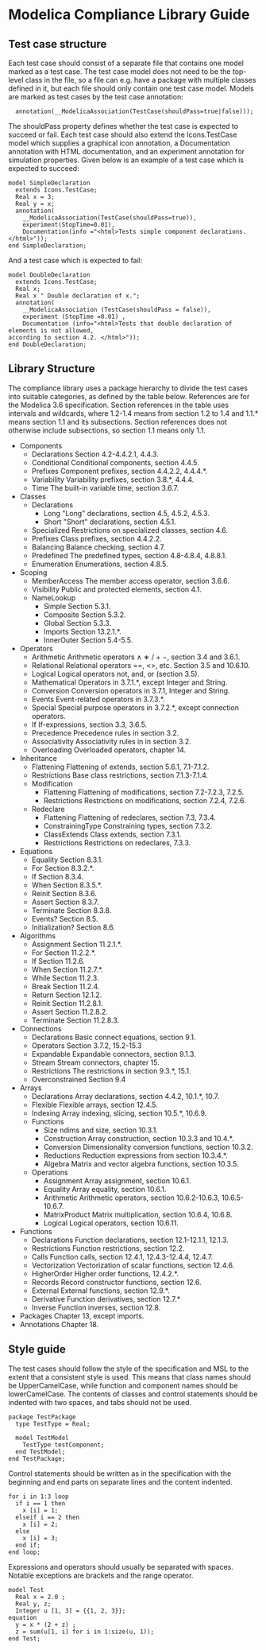 # Modelica Compliance Library Guide

## Test case structure

Each test case should consist of a separate file that contains one model marked as a test case.
The test case model does not need to be the top-level class in the file, so a file can e.g. have a
package with multiple classes defined in it, but each file should only contain one test case model.
Models are marked as test cases by the test case annotation:
```Modelica
  annotation(__ModelicaAssociation(TestCase(shouldPass=true|false)));
```
The shouldPass property defines whether the test case is expected to succeed or fail. 
Each test case should also extend the Icons.TestCase model which supplies a graphical icon annotation, a Documentation annotation with HTML documentation, and an experiment annotation for simulation properties.
Given below is an example of a test case which is expected to succeed:
```Modelica
model SimpleDeclaration
  extends Icons.TestCase;
  Real x = 3;
  Real y = x;
  annotation(
    __ModelicaAssociation(TestCase(shouldPass=true)),
    experiment(StopTime=0.01),
    Documentation(info ="<html>Tests simple component declarations. </html>"));
end SimpleDeclaration;
```
And a test case which is expected to fail:
```Modelica
model DoubleDeclaration
  extends Icons.TestCase;
  Real x;
  Real x " Double declaration of x.";
  annotation(
    __ModelicaAssociation (TestCase(shouldPass = false)),
    experiment (StopTime =0.01) ,
    Documentation (info="<html>Tests that double declaration of elements is not allowed,
according to section 4.2. </html>"));
end DoubleDeclaration;
```

## Library Structure

The compliance library uses a package hierarchy to divide the test cases into suitable categories, as defined by the table below.
References are for the Modelica 3.6 specification.
Section references in the table uses intervals and wildcards, where 1.2-1.4 means from section 1.2 to 1.4 and 1.1.\* means section 1.1 and its subsections.
Section references does not otherwise include subsections, so section 1.1 means only 1.1.

- Components
  - Declarations Section 4.2-4.4.2.1, 4.4.3.
  - Conditional Conditional components, section 4.4.5.
  - Prefixes Component prefixes, section 4.4.2.2, 4.4.4.\*.
  - Variability Variability prefixes, section 3.8.\*, 4.4.4.
  - Time The built-in variable time, section 3.6.7.
- Classes
  - Declarations
    - Long "Long" declarations, section 4.5, 4.5.2, 4.5.3.
    - Short "Short" declarations, section 4.5.1.
  - Specialized Restrictions on specialized classes, section 4.6.
  - Prefixes Class prefixes, section 4.4.2.2.
  - Balancing Balance checking, section 4.7.
  - Predefined The predefined types, section 4.8-4.8.4, 4.8.8.1.
  - Enumeration Enumerations, section 4.8.5.
- Scoping
  - MemberAccess The member access operator, section 3.6.6.
  - Visibility Public and protected elements, section 4.1.
  - NameLookup
    - Simple Section 5.3.1.
    - Composite Section 5.3.2.
    - Global Section 5.3.3.
    - Imports Section 13.2.1.\*.
    - InnerOuter Section 5.4-5.5.
- Operators
  - Arithmetic Arithmetic operators ∧ ∗ / + −, section 3.4 and 3.6.1.
  - Relational Relational operators ==, <>, etc. Section 3.5 and 10.6.10.
  - Logical Logical operators not, and, or (section 3.5).
  - Mathematical Operators in 3.7.1.\*, except Integer and String.
  - Conversion Conversion operators in 3.7.1, Integer and String.
  - Events Event-related operators in 3.7.3.\*.
  - Special Special purpose operators in 3.7.2.\*, except connection operators.
  - If If-expressions, section 3.3, 3.6.5.
  - Precedence Precedence rules in section 3.2.
  - Associativity Associativity rules in in section 3.2.
  - Overloading Overloaded operators, chapter 14.
- Inheritance
  - Flattening Flattening of extends, section 5.6.1, 7.1-7.1.2.
  - Restrictions Base class restrictions, section 7.1.3-7.1.4.
  - Modification
    - Flattening Flattening of modifications, section 7.2-7.2.3, 7.2.5.
    - Restrictions Restrictions on modifications, section 7.2.4, 7.2.6.
  - Redeclare
    - Flattening Flattening of redeclares, section 7.3, 7.3.4.
    - ConstrainingType Constraining types, section 7.3.2.
    - ClassExtends Class extends, section 7.3.1.
    - Restrictions Restrictions on redeclares, 7.3.3.
- Equations
  - Equality Section 8.3.1.
  - For Section 8.3.2.\*.
  - If Section 8.3.4.
  - When Section 8.3.5.\*.
  - Reinit Section 8.3.6.
  - Assert Section 8.3.7.
  - Terminate Section 8.3.8.
  - Events? Section 8.5.
  - Initialization? Section 8.6.
- Algorithms
  - Assignment Section 11.2.1.\*.
  - For Section 11.2.2.\*.
  - If Section 11.2.6.
  - When Section 11.2.7.\*.
  - While Section 11.2.3.
  - Break Section 11.2.4.
  - Return Section 12.1.2.
  - Reinit Section 11.2.8.1.
  - Assert Section 11.2.8.2.
  - Terminate Section 11.2.8.3.
- Connections
  - Declarations Basic connect equations, section 9.1.
  - Operators Section 3.7.2, 15.2-15.3
  - Expandable Expandable connectors, section 9.1.3.
  - Stream Stream connectors, chapter 15.
  - Restrictions The restrictions in section 9.3.*, 15.1.
  - Overconstrained Section 9.4
- Arrays
  - Declarations Array declarations, section 4.4.2, 10.1.\*, 10.7.
  - Flexible Flexible arrays, section 12.4.5.
  - Indexing Array indexing, slicing, section 10.5.\*, 10.6.9.
  - Functions
    - Size ndims and size, section 10.3.1.
    - Construction Array construction, section 10.3.3 and 10.4.\*.
    - Conversion Dimensionality conversion functions, section 10.3.2.
    - Reductions Reduction expressions from section 10.3.4.\*.
    - Algebra Matrix and vector algebra functions, section 10.3.5.
  - Operations
    - Assignment Array assignment, section 10.6.1.
    - Equality Array equality, section 10.6.1.
    - Arithmetic Arithmetic operators, section 10.6.2-10.6.3, 10.6.5-10.6.7.
    - MatrixProduct Matrix multiplication, section 10.6.4, 10.6.8.
    - Logical Logical operators, section 10.6.11.
- Functions
  - Declarations Function declarations, section 12.1-12.1.1, 12.1.3.
  - Restrictions Function restrictions, section 12.2.
  - Calls Function calls, section 12.4.1, 12.4.3-12.4.4, 12.4.7.
  - Vectorization Vectorization of scalar functions, section 12.4.6.
  - HigherOrder Higher order functions, 12.4.2.\*.
  - Records Record constructor functions, section 12.6.
  - External External functions, section 12.9.\*.
  - Derivative Function derivatives, section 12.7.\*
  - Inverse Function inverses, section 12.8.
- Packages Chapter 13, except imports.
- Annotations Chapter 18.

## Style guide
The test cases should follow the style of the specification and MSL to the extent that a consistent style is used.
This means that class names should be UpperCamelCase, while function and component names should be lowerCamelCase.
The contents of classes and control statements should be indented with two spaces, and tabs should not be used.
```Modelica
package TestPackage
  type TestType = Real;

  model TestModel
    TestType testComponent;
  end TestModel;
end TestPackage;
```
Control statements should be written as in the specification with the beginning and end parts on separate lines and the content indented.
```Modelica
for i in 1:3 loop
  if i == 1 then
    x [i] = 1;
  elseif i == 2 then
    x [i] = 2;
  else
    x [i] = 3;
  end if;
end loop;
```
Expressions and operators should usually be separated with spaces. Notable exceptions are
brackets and the range operator.
```Modelica
model Test
  Real x = 2.0 ;
  Real y, z;
  Integer u [1, 3] = {{1, 2, 3}};
equation
  y = x * (2 + z) ;
  z = sum(u[1, i] for i in 1:size(u, 1));
end Test;
```
